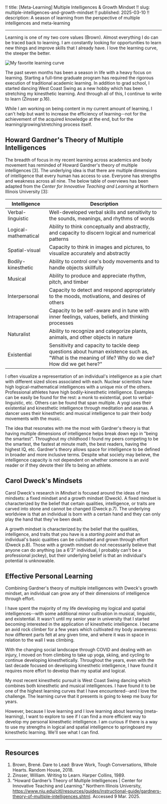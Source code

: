 !! title: [Meta-Learning] Multiple Intelligences & Growth Mindset
!! slug: multiple-intelligences-and-growth-mindset
!! published: 2025-03-10
!! description: A season of learning from the perspective of multiple intelligences and meta-learning

---

Learning is one of my two core values (Brown). Almost everything I do can be traced back to
learning. I am constantly looking for opportunities to learn new things and improve skills that I
already have. I love the learning curve, the steeper the better.

![My favorite learning curve](/posts/0081/the-learning-curve.png)

The past seven months has been a season in life with a heavy focus on learning. Starting a full-time
graduate program has required the rigorous execution of traditional academic learning. In addition
to grad school, I started dancing West Coast Swing as a new hobby which has been stretching my
kinesthetic learning. And through all of this, I continue to write to learn (Zinsser p.16).

While I am working on being content in my current amount of learning, I can't help but want to
increase the efficiency of learning--not for the achievement of the acquired knowledge at the end,
but for the learning/growing/stretching process itself.


## Howard Gardner's Theory of Multiple Intelligences

The breadth of focus in my recent learning across academics and body movement has reminded of Howard
Gardner's theory of multiple intelligences [3]. The underlying idea is that there are multiple
dimensions of intelligence that every human has access to use. Everyone has strengths and weakness
across all nine. The below table of overviews has been adapted from the _Center for Innovative
Teaching and Learning_ at Northern Illinois University [3]:

| Intelligence | Description |
| ------------ | ----------- |
| Verbal-linguistic | Well-developed verbal skills and sensitivity to the sounds, meanings, and rhythms of words |
| Logical-mathematical | Ability to think conceptually and abstractly, and capacity to discern logical and numerical patterns |
| Spatial-visual | Capacity to think in images and pictures, to visualize accurately and abstractly |
| Bodily-kinesthetic | Ability to control one's body movements and to handle objects skillfully |
| Musical | Ability to produce and appreciate rhythm, pitch, and timber |
| Interpersonal | Capacity to detect and respond appropriately to the moods, motivations, and desires of others |
| Intrapersonal | Capacity to be self-aware and in tune with inner feelings, values, beliefs, and thinking processes |
| Naturalist | Ability to recognize and categorize plants, animals, and other objects in nature |
| Existential | Sensitivity and capacity to tackle deep questions about human existence such as, "What is the meaning of life? Why do we die? How did we get here?" |

I often visualize a representation of an individual's intelligence as a pie chart with different
sized slices associated with each. Nuclear scientists have high logical-mathematical intelligences
with a unique mix of the others. Professional athletes have high bodily-kinesthetic intelligence.
Examples can be easily be found for the rest: a monk to existential, poet to verbal-linguistic, etc.
Others can be found that span multiple. A yogi uses their existential and kinesthetic intelligence
through meditation and asanas. A dancer uses their kinesthetic and musical intelligence to pair
their body movements with the music.

The idea that resonates with me the most with Gardner's theory is that having multiple dimensions of
intelligence helps break down ego in "being the smartest". Throughout my childhood I found my peers
competing to be the smartest, the fastest at minute math, the best readers, having the highest IQ,
etc. Gardner's theory allows space for intelligence to be defined in broader and more inclusive
terms. Despite what society may believe, the intelligence capacity is not dependent on whether
someone is an avid reader or if they devote their life to being an athlete.


## Carol Dweck's Mindsets

Carol Dweck's research in _Mindset_ is focused around the ideas of two mindsets: a fixed mindset and
a growth mindset (Dweck). A fixed mindset is characterized by the belief that certain qualities,
intelligence, or traits are carved into stone and cannot be changed (Dweck p.7). The underlying
worldview is that an individual is born with a certain hand and they can only play the hand that
they've been dealt.

A growth mindset is characterized by the belief that the qualities, intelligence, and traits that
you have is a _starting point_ and that an individual's basic qualities can be cultivated and grown
through effort (Dweck p.8). Those with a growth mindset do not necessarily believe that anyone can
do anything (as a 6'3" individual, I probably can't be a professional jockey), but their underlying
belief is that an individual's potential is unknowable.


## Effective Personal Learning

Combining Gardner's theory of multiple intelligences with Dweck's growth mindset, an individual can
grow any of their dimensions of intelligence through effort.

I have spent the majority of my life developing my logical and spatial intelligences--with some
additional minor cultivation in musical, linguistic, and existential. It wasn't until my senior year
in university that I started becoming interested in the application of kinesthetic intelligence. I
became an avid rock climber for a few years which cultivated my body awareness: how different parts
felt at any given time, and where it was in space in relation to the wall I was climbing.

With the changing social landscape through COVID and dealing with an injury, I moved on from
climbing to take up yoga, skiing, and cycling to continue developing kinesthetically. Throughout the
years, even with the last decade focused on developing kinesthetic intelligence, I have found it
requires more effort to develop than my spatial and logical.

My most recent kinesthetic pursuit is West Coast Swing dancing which combines both kinesthetic and
musical intelligences. I have found it to be one of the highest learning curves that I have
encountered--and I love the challenge. The learning curve that it presents is going to keep me busy
for years. 

However, because I love learning and I love learning about learning (meta-learning), I want to
explore to see if I can find a more efficient way to develop my personal kinesthetic intelligence. I
am curious if there is a way to use my strengths in logical and spatial intelligence to springboard
my kinesthetic learning. We'll see what I can find.

---

## Resources

1. Brown, Brené. Dare to Lead: Brave Work, Tough Conversations, Whole Hearts. Random House, 2018.
2. Zinsser, William. Writing to Learn. Harper Collins, 1989.
3. “Howard Gardner’s Theory of Multiple Intelligences | Center for Innovative Teaching and Learning.” Northern Illinois University, https://www.niu.edu/citl/resources/guides/instructional-guide/gardners-theory-of-multiple-intelligences.shtml. Accessed 9 Mar. 2025.


